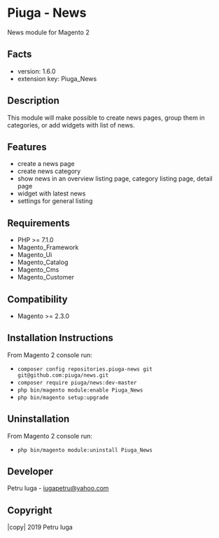 Piuga - News
=========================

News module for Magento 2

Facts
-----

-  version: 1.6.0
-  extension key: Piuga\_News

Description
-----------

This module will make possible to create news pages, group them in categories, or add widgets with list of news.

Features
-----------

- create a news page
- create news category
- show news in an overview listing page, category listing page, detail page
- widget with latest news
- settings for general listing

Requirements
------------

-  PHP >= 7.1.0 
-  Magento\_Framework
-  Magento\_Ui
-  Magento\_Catalog
-  Magento\_Cms
-  Magento\_Customer

Compatibility
-------------

-  Magento >= 2.3.0

Installation Instructions
-------------------------

From Magento 2 console run: 

 - `composer config repositories.piuga-news git git@github.com:piuga/news.git`
 - `composer require piuga/news:dev-master`
 - `php bin/magento module:enable Piuga_News`
 - `php bin/magento setup:upgrade`

Uninstallation
--------------

From Magento 2 console run: 

 - `php bin/magento module:uninstall Piuga_News`

Developer
---------

Petru Iuga - iugapetru@yahoo.com

Copyright
---------

|copy| 2019 Petru Iuga
